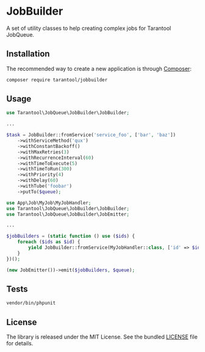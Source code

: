 # JobBuilder

A set of utility classes to help creating complex jobs for Tarantool JobQueue.


## Installation

The recommended way to create a new application is through [Composer](http://getcomposer.org):

```sh
composer require tarantool/jobbuilder
```


## Usage

```php
use Tarantool\JobQueue\JobBuilder\JobBuilder;

...

$task = JobBuilder::fromService('service_foo', ['bar', 'baz'])
    ->withServiceMethod('qux')
    ->withConstantBackoff()
    ->withMaxRetries(3)
    ->withRecurrenceInterval(60)
    ->withTimeToExecute(5)
    ->withTimeToRun(300)
    ->withPriority(4)
    ->withDelay(60)
    ->withTube('foobar')
    ->putTo($queue);
```

```php
use App\Job\MyJob\MyJobHandler;
use Tarantool\JobQueue\JobBuilder\JobBuilder;
use Tarantool\JobQueue\JobBuilder\JobEmitter;

...

$jobBuilders = (static function () use ($ids) {
    foreach ($ids as $id) {
        yield JobBuilder::fromService(MyJobHandler::class, ['id' => $id]);
    }
})();

(new JobEmitter())->emit($jobBuilders, $queue);
```

## Tests

```bash
vendor/bin/phpunit
```


## License

The library is released under the MIT License. See the bundled [LICENSE](LICENSE) file for details.
